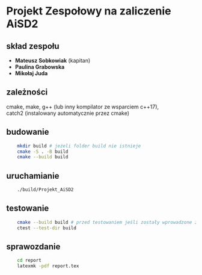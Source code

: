 # Projekt Zespołowy na zaliczenie AiSD2

## skład zespołu

- **Mateusz Sobkowiak** (kapitan)
- **Paulina Grabowska**
- **Mikołaj Juda**

## zależności

cmake, make, g++ (lub inny kompilator ze wsparciem c++17),  
catch2 (instalowany automatycznie przez cmake)

## budowanie

```bash
    mkdir build # jeżeli folder build nie istnieje
    cmake -S . -B build
    cmake --build build
```

## uruchamianie

```bash
    ./build/Projekt_AiSD2
```

## testowanie

```bash
    cmake --build build # przed testowaniem jeśli zostały wprowadzone zmiany
    ctest --test-dir build
```

## sprawozdanie
```bash
    cd report
    latexmk -pdf report.tex
```
